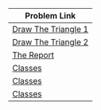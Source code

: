 | Problem Link |
| ------------------|
|[Draw The Triangle 1](https://www.hackerrank.com/challenges/draw-the-triangle-1/problem?isFullScreen=true)|
|[Draw The Triangle 2](https://www.hackerrank.com/challenges/draw-the-triangle-2/problem?isFullScreen=true)|
|[The Report](https://www.hackerrank.com/challenges/the-report/problem?isFullScreen=true)|
|[Classes](https://www.hackerrank.com/challenges/classes-objects/problem?isFullScreen=true)|
|[Classes](https://www.hackerrank.com/challenges/classes-objects/problem?isFullScreen=true)|
|[Classes](https://www.hackerrank.com/challenges/classes-objects/problem?isFullScreen=true)|



